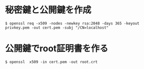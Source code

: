 # 秘密鍵と公開鍵を作成
```
$ openssl req -x509 -nodes -newkey rsa:2048 -days 365 -keyout privkey.pem -out cert.pem -subj "/CN=localhost"
```

# 公開鍵でroot証明書を作る
```
$ openssl  x509 -in cert.pem -out root.crt
```